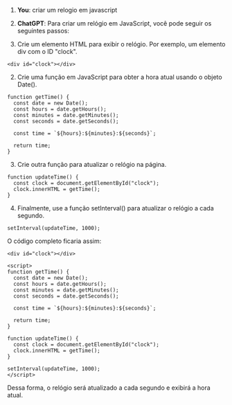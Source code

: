 1. **You**: criar um relogio em javascript
2. **ChatGPT**: Para criar um relógio em JavaScript, você pode seguir os seguintes passos:

1. Crie um elemento HTML para exibir o relógio. Por exemplo, um elemento div com o ID "clock".

```
<div id="clock"></div>
```

2. Crie uma função em JavaScript para obter a hora atual usando o objeto Date().

```
function getTime() {
  const date = new Date();
  const hours = date.getHours();
  const minutes = date.getMinutes();
  const seconds = date.getSeconds();
  
  const time = `${hours}:${minutes}:${seconds}`;
  
  return time;
}
```

3. Crie outra função para atualizar o relógio na página.

```
function updateTime() {
  const clock = document.getElementById("clock");
  clock.innerHTML = getTime();
}
```

4. Finalmente, use a função setInterval() para atualizar o relógio a cada segundo.

```
setInterval(updateTime, 1000);
```

O código completo ficaria assim:

```
<div id="clock"></div>

<script>
function getTime() {
  const date = new Date();
  const hours = date.getHours();
  const minutes = date.getMinutes();
  const seconds = date.getSeconds();
  
  const time = `${hours}:${minutes}:${seconds}`;
  
  return time;
}

function updateTime() {
  const clock = document.getElementById("clock");
  clock.innerHTML = getTime();
}

setInterval(updateTime, 1000);
</script>
```

Dessa forma, o relógio será atualizado a cada segundo e exibirá a hora atual.